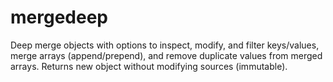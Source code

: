 # mergedeep
Deep merge objects with options to inspect, modify, and filter keys/values, merge arrays (append/prepend), and remove duplicate values from merged arrays. Returns new object without modifying sources (immutable).
